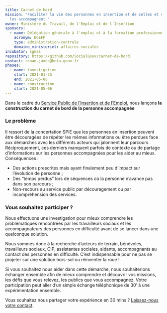 ```yaml
---
title: Carnet de bord
mission: "Faciliter la vie des personnes en insertion et de celles et ceux qui
  les accompagnent "
owner: Ministère du Travail, de l'Emploi et de l'Insertion
sponsors:
  - name: Délégation générale à l'emploi et à la formation professionnelle
    acronym: DGEFP
    type: administration-centrale
    domaine_ministeriel: affaires-sociales
incubator: sgmas
repository: https://github.com/SocialGouv/carnet-de-bord
contact: ronan.james@beta.gouv.fr
phases:
  - name: investigation
    start: 2021-01-25
    end: 2021-05-06
  - name: construction
    start: 2021-05-06
---
```

Dans le cadre du [Service Public de l’Insertion et de l’Emploi](https://forum.inclusion.beta.gouv.fr/t/le-spie-cest-quoi/2324), nous lançons **la construction du carnet de bord de la personne accompagnée** 

### **Le problème**

Il ressort de la concertation SPIE que les personnes en insertion peuvent être découragées de répéter les mêmes informations ou être perdues face aux démarches avec les différents acteurs qui jalonnent leur parcours. Réciproquement, ces derniers manquent parfois de contexte ou de partage d’informations sur les personnes accompagnées pour les aider au mieux. Conséquences : 

* Des actions prescrites mais ayant finalement peu d’impact sur l’évolution de personne ;
* Des “temps perdus” lors de séquences où la personne n’avance pas dans son parcours ;
* Non-recours au service public par découragement ou par incompréhension des services. 

### **Vous souhaitez participer ?**

Nous effectuons une investigation pour mieux comprendre les problématiques rencontrées par les travailleurs sociaux et les accompagnateurs des personnes en difficulté avant de se lancer dans une quelconque solution.

Nous sommes donc à la recherche d’acteurs de terrain, bénévoles, travailleurs sociaux, CIP, assistantes sociales, aidants, accompagnants au contact des personnes en difficulté. C’est indispensable pour ne pas se projeter sur une solution hors-sol ou réinventer la roue !

Si vous souhaitez nous aider dans cette démarche, nous souhaiterions échanger ensemble afin de mieux comprendre et découvrir vos missions, les défis que vous relevez, les publics que vous accompagnez. Votre participation peut aller d’un simple échange téléphonique de 30’ à une expérimentation ensemble.

Vous souhaitez nous partager votre expérience en 30 mins ? [Laissez-nous votre contact](https://itou.typeform.com/to/tgjDbv6T).
